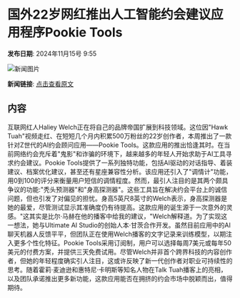 # 国外22岁网红推出人工智能约会建议应用程序Pookie Tools

**发布日期**: 2024年11月15号 9:55

![新闻图片](https://upload.chinaz.com/2024/1115/6386726129728010799656433.png)

**新闻链接**: [点击查看原文](https://www.aibase.com/zh/news/13254)

## 内容

互联网红人Haliey Welch正在将自己的品牌帝国扩展到科技领域。这位因"Hawk Tuah"视频走红、在短短几个月内积累500万粉丝的22岁创作者，本周推出了一款针对Z世代的AI约会顾问应用——Pookie Tools。这款应用的推出恰逢其时。在当前网络约会充斥着"鬼影"和诈骗的环境下，越来越多的年轻人开始求助于AI工具寻求约会建议。Pookie Tools提供了一系列独特功能，包括AI驱动的对话指导、着装建议、档案优化建议，甚至还有星座兼容性分析。该应用还引入了"调情计"功能，用0到100的评分来衡量用户短信的调情程度。然而，最引人注目的是其两个颇具争议的功能:"秃头预测器"和"身高探测器"。这些工具旨在解决约会平台上的诚信问题，但也引发了对偏见的担忧。身高5英尺8英寸的Welch表示，身高探测器是她的最爱，尽管测试显示其准确度仍有待提高。这款应用的诞生源于一次意外的灵感。"这其实是比尔·马赫在他的播客中给我的建议，"Welch解释道。为了实现这一想法，她与Ultimate AI Studio的创始人本·甘茨合作开发。虽然目前应用中的AI聊天机器人反馈平平，但团队正在使用Welch播客的文字记录来训练模型，以期注入更多个性化特征。Pookie Tools采用订阅制，用户可以选择每周7美元或每年50美元的付费方案，并提供三天免费试用。尽管Welch并非首个跨界科技的内容创作者，但她的年轻程度确实引人注目，这或许反映了新一代创作者对职业可持续性的思考。随着霍莉·麦迪逊和惠特尼·卡明斯等知名人物在Talk Tuah播客上的亮相，以及团队承诺推出更多新功能，这款应用能否在拥挤的约会市场中脱颖而出，值得期待。
